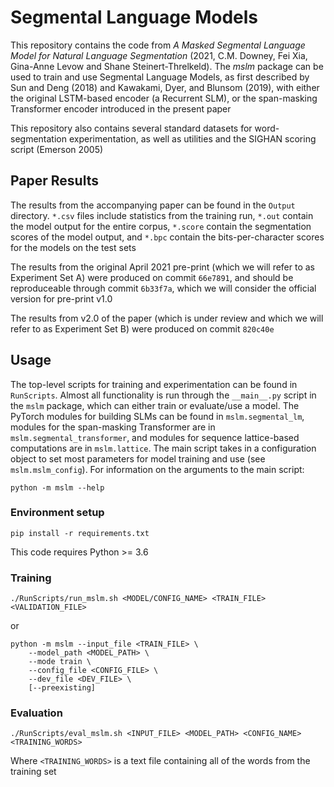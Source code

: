 # Segmental Language Models

This repository contains the code from
 _A Masked Segmental Language Model for Natural Language Segmentation_ (2021,
 C.M. Downey, Fei Xia, Gina-Anne Levow and Shane Steinert-Threlkeld). The _mslm_
 package can be used to train and use Segmental Language Models, as first
 described by Sun and Deng (2018) and Kawakami, Dyer, and Blunsom (2019), with
 either the original LSTM-based encoder (a Recurrent SLM), or the span-masking Transformer encoder introduced in the present paper

This repository also contains several standard datasets for word-segmentation
 experimentation, as well as utilities and the SIGHAN scoring script (Emerson
 2005)

## Paper Results

The results from the accompanying paper can be found in the `Output` directory.
 `*.csv` files include statistics from the training run, `*.out` contain the
  model output for the entire corpus, `*.score` contain the segmentation scores
  of the model output, and `*.bpc` contain the bits-per-character scores for the
  models on the test sets

The results from the original April 2021 pre-print (which we will refer to as
 Experiment Set A) were produced on commit `66e7891`, and should be
 reproduceable through commit `6b33f7a`, which we will consider the official
 version for pre-print v1.0
 
The results from v2.0 of the paper (which is under review and which we will refer
to as Experiment Set B) were produced on commit `820c40e`

## Usage

The top-level scripts for training and experimentation can be found in
 `RunScripts`. Almost all functionality is run through the `__main__.py` script
 in the `mslm` package, which can either train or evaluate/use a model. The
 PyTorch modules for building SLMs can be found in `mslm.segmental_lm`, modules
 for the span-masking Transformer are in `mslm.segmental_transformer`, and
 modules for sequence lattice-based computations are in `mslm.lattice`. The main
 script takes in a configuration object to set most parameters for model
 training and use (see `mslm.mslm_config`). For information on the arguments to
 the main script:
     
    python -m mslm --help

### Environment setup
    pip install -r requirements.txt

This code requires Python >= 3.6

### Training
    ./RunScripts/run_mslm.sh <MODEL/CONFIG_NAME> <TRAIN_FILE> <VALIDATION_FILE>
or 

    python -m mslm --input_file <TRAIN_FILE> \
        --model_path <MODEL_PATH> \
        --mode train \
        --config_file <CONFIG_FILE> \
        --dev_file <DEV_FILE> \
        [--preexisting]

### Evaluation
    ./RunScripts/eval_mslm.sh <INPUT_FILE> <MODEL_PATH> <CONFIG_NAME> <TRAINING_WORDS>

Where `<TRAINING_WORDS>` is a text file containing all of the words from the 
training set
